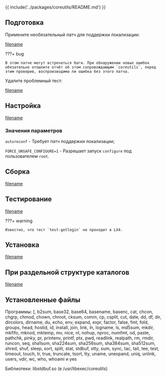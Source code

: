 
{{ include('../packages/coreutils/README.md') }}

## Подготовка

Примените необязательный патч для поддержки локализации:

[filename](../packages/coreutils/patch ':include')

???+ bug

	В этом патче могут встречаться баги. При обнаружении новых ошибок обязательно отошлите отчёт об этом сопровождающим `coreutils`, перед этим проверив, воспроизводима ли ошибка без этого патча.

Удалите проблемный тест:

[filename](../packages/coreutils/prepare ':include')

## Настройка

[filename](../packages/coreutils/configure ':include')

### Значения параметров

`autoreconf` - Требует патч поддержки локализации;

`FORCE_UNSAFE_CONFIGURE=1` - Разрешает запуск `configure` под пользователем `root`.

## Сборка

[filename](../packages/coreutils/build ':include')

## Тестирование

[filename](../packages/coreutils/test ':include')

???+ warning

	Известно, что тест `test-getlogin` не проходит в LX4.

## Установка

[filename](../packages/coreutils/install ':include')

## При раздельной структуре каталогов

[filename](../packages/coreutils/cldirs ':include')

## Установленные файлы

Программы: [, b2sum, base32, base64, basename, basenc, cat, chcon, chgrp, chmod, chown, chroot, cksum, comm, cp, csplit, cut, date, dd, df, dir, dircolors, dirname, du, echo, env, expand, expr, factor, false, fmt, fold, groups, head, hostid, id, install, join, link, ln, logname, ls, md5sum, mkdir, mkfifo, mknod, mktemp, mv, nice, nl, nohup, nproc, numfmt, od, paste, pathchk, pinky, pr, printenv, printf, ptx, pwd, readlink, realpath, rm, rmdir, runcon, seq, sha1sum, sha224sum, sha256sum, sha384sum, sha512sum, shred, shuf, sleep, sort, split, stat, stdbuf, stty, sum, sync, tac, tail, tee, test, timeout, touch, tr, true, truncate, tsort, tty, uname, unexpand, uniq, unlink, users, vdir, wc, who, whoami и yes

Библиотеки: libstdbuf.so (в /usr/libexec/coreutils)
